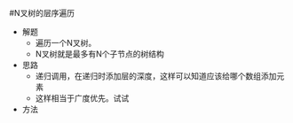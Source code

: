 #N叉树的层序遍历
- 解题
    - 遍历一个N叉树。
    - N叉树就是最多有N个子节点的树结构
- 思路
    - 递归调用，在递归时添加层的深度，这样可以知道应该给哪个数组添加元素
    - 这样相当于广度优先。试试
- 方法
